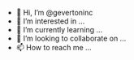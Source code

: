 - 👋 Hi, I’m @gevertoninc
- 👀 I’m interested in ...
- 🌱 I’m currently learning ...
- 💞️ I’m looking to collaborate on ...
- 📫 How to reach me ...

<!---
gevertoninc/gevertoninc is a ✨ special ✨ repository because its `README.md` (this file) appears on your GitHub profile.
You can click the Preview link to take a look at your changes.
--->
